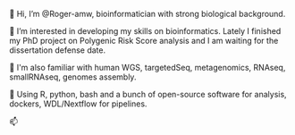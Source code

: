 👋 Hi, I’m @Roger-amw, bioinformatician with strong biological background.

👀 I’m interested in developing my skills on bioinformatics. Lately I finished my PhD project on Polygenic Risk Score analysis and I am waiting for the dissertation defense date.
  
🌱 I'm also familiar with human WGS, targetedSeq, metagenomics, RNAseq, smallRNAseq, genomes assembly.
    
💞️ Using R, python, bash and a bunch of open-source software for analysis, dockers, WDL/Nextflow for pipelines.
      
📫 

<!---
Roger-amw/Roger-amw is a ✨ private ✨ repository. Collection of tools for current work and PhD project.
--->
